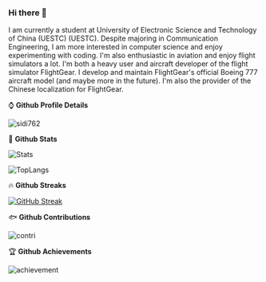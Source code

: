 ### Hi there 👋

<!--
**sidi762/sidi762** is a ✨ _special_ ✨ repository because its `README.md` (this file) appears on your GitHub profile.

Here are some ideas to get you started:

- 🔭 I’m currently working on ...
- 🌱 I’m currently learning ...
- 👯 I’m looking to collaborate on ...
- 🤔 I’m looking for help with ...
- 💬 Ask me about ...
- 📫 How to reach me: ...
- 😄 Pronouns: ...
- ⚡ Fun fact: ...
-->

I am currently a student at University of Electronic Science and Technology of China (UESTC) (UESTC). Despite majoring in Communication Engineering, I am more interested in computer science and enjoy experimenting with coding. I'm also enthusiastic in aviation and enjoy flight simulators a lot. I'm both a heavy user and aircraft developer of the flight simulator FlightGear. I develop and maintain FlightGear's official Boeing 777 aircraft model (and maybe more in the future). I'm also the provider of the Chinese localization for FlightGear.  

⌚ __Github Profile Details__

![sidi762](https://github-profile-summary-cards.vercel.app/api/cards/profile-details?usernames=sidi762&theme=nord_bright)

👻 __Github Stats__

![Stats](https://github-readme-stats.vercel.app/api?username=sidi762&show_icons=true&count_private=true&theme=swift)

![TopLangs](https://github-readme-stats.vercel.app/api/top-langs?username=sidi762&layout=compact&show_icons=true&theme=swift)

🔥 __Github Streaks__

[![GitHub Streak](https://github-readme-streak-stats.herokuapp.com?user=sidi762&theme=solarized-light&hide_border=true&date_format=M%20j%5B%2C%20Y%5D)](https://git.io/streak-stats)

🐟 __Github Contributions__

![contri](https://activity-graph.herokuapp.com/graph?username=sidi762&bg_color=E6E6FA&color=e05397&line=e05397&point=FFFFFF&hide_border=true)

🏆 __Github Achievements__

![achievement](https://github-profile-trophy.vercel.app/?username=sidi762&margin-w=5&theme=solarized-light)
